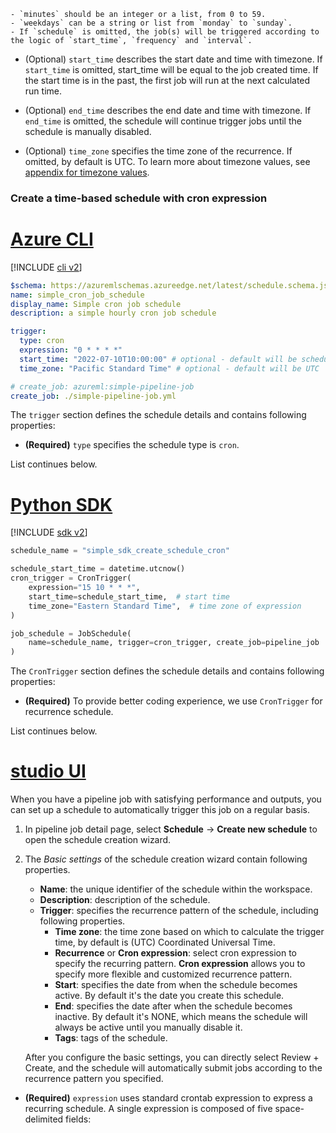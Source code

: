     - `minutes` should be an integer or a list, from 0 to 59.
    - `weekdays` can be a string or list from `monday` to `sunday`.
    - If `schedule` is omitted, the job(s) will be triggered according to the logic of `start_time`, `frequency` and `interval`.

- (Optional) `start_time` describes the start date and time with timezone. If `start_time` is omitted, start_time will be equal to the job created time. If the start time is in the past, the first job will run at the next calculated run time.

- (Optional) `end_time` describes the end date and time with timezone. If `end_time` is omitted, the schedule will continue trigger jobs until the schedule is manually disabled.  

- (Optional) `time_zone` specifies the time zone of the recurrence. If omitted, by default is UTC. To learn more about timezone values, see [appendix for timezone values](reference-yaml-schedule.md#appendix).

### Create a time-based schedule with cron expression

# [Azure CLI](#tab/cliv2)

[!INCLUDE [cli v2](../../includes/machine-learning-cli-v2.md)]

```yaml
$schema: https://azuremlschemas.azureedge.net/latest/schedule.schema.json
name: simple_cron_job_schedule
display_name: Simple cron job schedule
description: a simple hourly cron job schedule

trigger:
  type: cron
  expression: "0 * * * *"
  start_time: "2022-07-10T10:00:00" # optional - default will be schedule creation time
  time_zone: "Pacific Standard Time" # optional - default will be UTC

# create_job: azureml:simple-pipeline-job
create_job: ./simple-pipeline-job.yml
```

The `trigger` section defines the schedule details and contains following properties:

- **(Required)** `type` specifies the schedule type is `cron`.

List continues below.

# [Python SDK](#tab/python)

[!INCLUDE [sdk v2](../../includes/machine-learning-sdk-v2.md)]

```python
schedule_name = "simple_sdk_create_schedule_cron"

schedule_start_time = datetime.utcnow()
cron_trigger = CronTrigger(
    expression="15 10 * * *",
    start_time=schedule_start_time,  # start time
    time_zone="Eastern Standard Time",  # time zone of expression
)

job_schedule = JobSchedule(
    name=schedule_name, trigger=cron_trigger, create_job=pipeline_job
)
```

The `CronTrigger` section defines the schedule details and contains following properties:

- **(Required)** To provide better coding experience, we use `CronTrigger` for recurrence schedule.

List continues below.

# [studio UI](#tab/ui)

When you have a pipeline job with satisfying performance and outputs, you can set up a schedule to automatically trigger this job on a regular basis.

1. In pipeline job detail page, select **Schedule** -> **Create new schedule** to open the schedule creation wizard.

2. The *Basic settings* of the schedule creation wizard contain following properties.

    - **Name**: the unique identifier of the schedule within the workspace.
    - **Description**: description of the schedule.
    - **Trigger**: specifies the recurrence pattern of the schedule, including following properties.
      - **Time zone**: the time zone based on which to calculate the trigger time, by default is (UTC) Coordinated Universal Time.
      - **Recurrence** or **Cron expression**: select cron expression to specify the recurring pattern. **Cron expression** allows you to specify more flexible and customized recurrence pattern.
      - **Start**: specifies the date from when the schedule becomes active. By default it's the date you create this schedule.
      - **End**: specifies the date after when the schedule becomes inactive. By default it's NONE, which means the schedule will always be active until you manually disable it.
      - **Tags**: tags of the schedule.

    After you configure the basic settings, you can directly select Review + Create, and the schedule will automatically submit jobs according to the recurrence pattern you specified.


- **(Required)** `expression` uses standard crontab expression to express a recurring schedule. A single expression is composed of five space-delimited fields:
